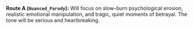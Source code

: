 **Route A (`Nuanced_Parody`):** Will focus on slow-burn psychological erosion, realistic emotional manipulation, and tragic, quiet moments of betrayal. The tone will be serious and heartbreaking.